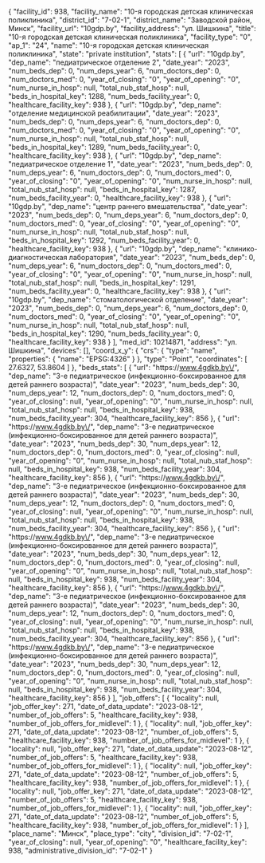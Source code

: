 {
    "facility_id": 938,
    "facility_name": "10-я городская детская клиническая поликлиника",
    "district_id": "7-02-1",
    "district_name": "Заводской район, Минск",
    "facility_url": "10gdp.by",
    "facility_address": "ул. Шишкина",
    "title": "10-я городская детская клиническая поликлиника",
    "facility_type": "0",
    "ap_1": "24",
    "name": "10-я городская детская клиническая поликлиника",
    "state": "private institution",
    "stats": [
        {
            "url": "10gdp.by",
            "dep_name": "педиатрическое отделение 2",
            "date_year": "2023",
            "num_beds_dep": 0,
            "num_deps_year": 6,
            "num_doctors_dep": 0,
            "num_doctors_med": 0,
            "year_of_closing": "0",
            "year_of_opening": "0",
            "num_nurse_in_hosp": null,
            "total_nub_staf_hosp": null,
            "beds_in_hospital_key": 1288,
            "num_beds_facility_year": 0,
            "healthcare_facility_key": 938
        },
        {
            "url": "10gdp.by",
            "dep_name": "отделение медицинской реабилитации",
            "date_year": "2023",
            "num_beds_dep": 0,
            "num_deps_year": 6,
            "num_doctors_dep": 0,
            "num_doctors_med": 0,
            "year_of_closing": "0",
            "year_of_opening": "0",
            "num_nurse_in_hosp": null,
            "total_nub_staf_hosp": null,
            "beds_in_hospital_key": 1289,
            "num_beds_facility_year": 0,
            "healthcare_facility_key": 938
        },
        {
            "url": "10gdp.by",
            "dep_name": "педиатрическое отделение 1",
            "date_year": "2023",
            "num_beds_dep": 0,
            "num_deps_year": 6,
            "num_doctors_dep": 0,
            "num_doctors_med": 0,
            "year_of_closing": "0",
            "year_of_opening": "0",
            "num_nurse_in_hosp": null,
            "total_nub_staf_hosp": null,
            "beds_in_hospital_key": 1287,
            "num_beds_facility_year": 0,
            "healthcare_facility_key": 938
        },
        {
            "url": "10gdp.by",
            "dep_name": "центр раннего вмешательства",
            "date_year": "2023",
            "num_beds_dep": 0,
            "num_deps_year": 6,
            "num_doctors_dep": 0,
            "num_doctors_med": 0,
            "year_of_closing": "0",
            "year_of_opening": "0",
            "num_nurse_in_hosp": null,
            "total_nub_staf_hosp": null,
            "beds_in_hospital_key": 1292,
            "num_beds_facility_year": 0,
            "healthcare_facility_key": 938
        },
        {
            "url": "10gdp.by",
            "dep_name": "клинико-диагностическая лаборатория",
            "date_year": "2023",
            "num_beds_dep": 0,
            "num_deps_year": 6,
            "num_doctors_dep": 0,
            "num_doctors_med": 0,
            "year_of_closing": "0",
            "year_of_opening": "0",
            "num_nurse_in_hosp": null,
            "total_nub_staf_hosp": null,
            "beds_in_hospital_key": 1291,
            "num_beds_facility_year": 0,
            "healthcare_facility_key": 938
        },
        {
            "url": "10gdp.by",
            "dep_name": "стоматологической отделение",
            "date_year": "2023",
            "num_beds_dep": 0,
            "num_deps_year": 6,
            "num_doctors_dep": 0,
            "num_doctors_med": 0,
            "year_of_closing": "0",
            "year_of_opening": "0",
            "num_nurse_in_hosp": null,
            "total_nub_staf_hosp": null,
            "beds_in_hospital_key": 1290,
            "num_beds_facility_year": 0,
            "healthcare_facility_key": 938
        }
    ],
    "med_id": 10214871,
    "address": "ул. Шишкина",
    "devices": [],
    "coord_x_y": {
        "crs": {
            "type": "name",
            "properties": {
                "name": "EPSG:4326"
            }
        },
        "type": "Point",
        "coordinates": [
            27.6327,
            53.8604
        ]
    },
    "beds_stats": [
        {
            "url": "https:\/\/www.4gdkb.by\/",
            "dep_name": "3-е педиатрическое (инфекционно-боксированное для детей раннего возраста)",
            "date_year": "2023",
            "num_beds_dep": 30,
            "num_deps_year": 12,
            "num_doctors_dep": 0,
            "num_doctors_med": 0,
            "year_of_closing": null,
            "year_of_opening": "0",
            "num_nurse_in_hosp": null,
            "total_nub_staf_hosp": null,
            "beds_in_hospital_key": 938,
            "num_beds_facility_year": 304,
            "healthcare_facility_key": 856
        },
        {
            "url": "https:\/\/www.4gdkb.by\/",
            "dep_name": "3-е педиатрическое (инфекционно-боксированное для детей раннего возраста)",
            "date_year": "2023",
            "num_beds_dep": 30,
            "num_deps_year": 12,
            "num_doctors_dep": 0,
            "num_doctors_med": 0,
            "year_of_closing": null,
            "year_of_opening": "0",
            "num_nurse_in_hosp": null,
            "total_nub_staf_hosp": null,
            "beds_in_hospital_key": 938,
            "num_beds_facility_year": 304,
            "healthcare_facility_key": 856
        },
        {
            "url": "https:\/\/www.4gdkb.by\/",
            "dep_name": "3-е педиатрическое (инфекционно-боксированное для детей раннего возраста)",
            "date_year": "2023",
            "num_beds_dep": 30,
            "num_deps_year": 12,
            "num_doctors_dep": 0,
            "num_doctors_med": 0,
            "year_of_closing": null,
            "year_of_opening": "0",
            "num_nurse_in_hosp": null,
            "total_nub_staf_hosp": null,
            "beds_in_hospital_key": 938,
            "num_beds_facility_year": 304,
            "healthcare_facility_key": 856
        },
        {
            "url": "https:\/\/www.4gdkb.by\/",
            "dep_name": "3-е педиатрическое (инфекционно-боксированное для детей раннего возраста)",
            "date_year": "2023",
            "num_beds_dep": 30,
            "num_deps_year": 12,
            "num_doctors_dep": 0,
            "num_doctors_med": 0,
            "year_of_closing": null,
            "year_of_opening": "0",
            "num_nurse_in_hosp": null,
            "total_nub_staf_hosp": null,
            "beds_in_hospital_key": 938,
            "num_beds_facility_year": 304,
            "healthcare_facility_key": 856
        },
        {
            "url": "https:\/\/www.4gdkb.by\/",
            "dep_name": "3-е педиатрическое (инфекционно-боксированное для детей раннего возраста)",
            "date_year": "2023",
            "num_beds_dep": 30,
            "num_deps_year": 12,
            "num_doctors_dep": 0,
            "num_doctors_med": 0,
            "year_of_closing": null,
            "year_of_opening": "0",
            "num_nurse_in_hosp": null,
            "total_nub_staf_hosp": null,
            "beds_in_hospital_key": 938,
            "num_beds_facility_year": 304,
            "healthcare_facility_key": 856
        },
        {
            "url": "https:\/\/www.4gdkb.by\/",
            "dep_name": "3-е педиатрическое (инфекционно-боксированное для детей раннего возраста)",
            "date_year": "2023",
            "num_beds_dep": 30,
            "num_deps_year": 12,
            "num_doctors_dep": 0,
            "num_doctors_med": 0,
            "year_of_closing": null,
            "year_of_opening": "0",
            "num_nurse_in_hosp": null,
            "total_nub_staf_hosp": null,
            "beds_in_hospital_key": 938,
            "num_beds_facility_year": 304,
            "healthcare_facility_key": 856
        }
    ],
    "job_offers": [
        {
            "locality": null,
            "job_offer_key": 271,
            "date_of_data_update": "2023-08-12",
            "number_of_job_offers": 5,
            "healthcare_facility_key": 938,
            "number_of_job_offers_for_midlevel": 1
        },
        {
            "locality": null,
            "job_offer_key": 271,
            "date_of_data_update": "2023-08-12",
            "number_of_job_offers": 5,
            "healthcare_facility_key": 938,
            "number_of_job_offers_for_midlevel": 1
        },
        {
            "locality": null,
            "job_offer_key": 271,
            "date_of_data_update": "2023-08-12",
            "number_of_job_offers": 5,
            "healthcare_facility_key": 938,
            "number_of_job_offers_for_midlevel": 1
        },
        {
            "locality": null,
            "job_offer_key": 271,
            "date_of_data_update": "2023-08-12",
            "number_of_job_offers": 5,
            "healthcare_facility_key": 938,
            "number_of_job_offers_for_midlevel": 1
        },
        {
            "locality": null,
            "job_offer_key": 271,
            "date_of_data_update": "2023-08-12",
            "number_of_job_offers": 5,
            "healthcare_facility_key": 938,
            "number_of_job_offers_for_midlevel": 1
        },
        {
            "locality": null,
            "job_offer_key": 271,
            "date_of_data_update": "2023-08-12",
            "number_of_job_offers": 5,
            "healthcare_facility_key": 938,
            "number_of_job_offers_for_midlevel": 1
        }
    ],
    "place_name": "Минск",
    "place_type": "city",
    "division_id": "7-02-1",
    "year_of_closing": null,
    "year_of_opening": "0",
    "healthcare_facility_key": 938,
    "administrative_division_id": "7-02-1"
}
